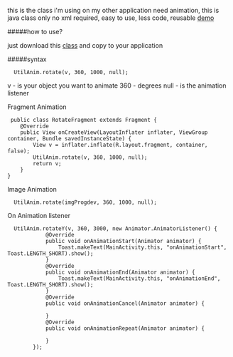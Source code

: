 this is the class i'm using on my other application need animation,
this is java class only
no xml required,
easy to use,
less code,
reusable
[demo](https://youtu.be/q-sNtln96rI)

#####how to use?

just download this [class](https://raw.githubusercontent.com/francojohnc/UtilAnimation/master/app/src/main/java/apkmarvel/com/utilanimation/util/UtilAnim.java) and copy to your application

#####syntax
```
  UtilAnim.rotate(v, 360, 1000, null);
```
   v - is your object you want to animate
   360 - degrees
   null - is the animation listener

Fragment Animation
```
 public class RotateFragment extends Fragment {
    @Override
    public View onCreateView(LayoutInflater inflater, ViewGroup container, Bundle savedInstanceState) {
        View v = inflater.inflate(R.layout.fragment, container, false);
        UtilAnim.rotate(v, 360, 1000, null);
        return v;
    }
}
``` 
Image Animation
```
  UtilAnim.rotate(imgProgdev, 360, 1000, null);
``` 
On Animation listener
```
  UtilAnim.rotateY(v, 360, 3000, new Animator.AnimatorListener() {
            @Override
            public void onAnimationStart(Animator animator) {
                Toast.makeText(MainActivity.this, "onAnimationStart", Toast.LENGTH_SHORT).show();
            }
            @Override
            public void onAnimationEnd(Animator animator) {
                Toast.makeText(MainActivity.this, "onAnimationEnd", Toast.LENGTH_SHORT).show();
            }
            @Override
            public void onAnimationCancel(Animator animator) {

            }
            @Override
            public void onAnimationRepeat(Animator animator) {

            }
        });
 ```
